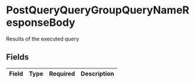 # PostQueryQueryGroupQueryNameResponseBody

Results of the executed query


## Fields

| Field       | Type        | Required    | Description |
| ----------- | ----------- | ----------- | ----------- |
